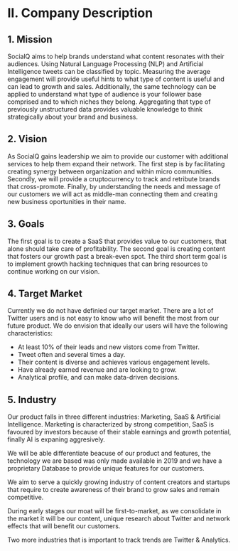 # II. Company Description

## 1. Mission

SocialQ aims to help brands understand what content resonates with their audiences.
Using Natural Language Processing (NLP) and Artificial Intelligence tweets can be classified by topic.
Measuring the average engagement will provide useful hints to what type of content is useful and can lead to growth and sales.
Additionally, the same technology can be applied to understand what type of audience is your follower base comprised and to which niches they belong. 
Aggregating that type of previously unstructured data provides valuable knowledge to think strategically about your brand and business.

## 2. Vision

As SocialQ gains leadership we aim to provide our customer with additional services to help them expand their network. 
The first step is by facilitating creating synergy between organization and within micro communities.
Secondly, we will provide a cruptocurrency to track and retribute brands that cross-promote.
Finally, by understanding the needs and message of our customers we will act as middle-man connecting them and creating new business oportunities in their name.

## 3. Goals

The first goal is to create a SaaS that provides value to our customers, that alone should take care of profitability.
The second goal is creating content that fosters our growth past a break-even spot.
The third short term goal is to implement growth hacking techniques that can bring resources to continue working on our vision.

## 4. Target Market

Currently we do not have definied our target market. 
There are a lot of Twitter users and is not easy to know who will benefit the most from our future product. We do envision that ideally our users will have the following characteristics:
* At least 10% of their leads and new vistors come from Twitter.
* Tweet often and several times a day.
* Their content is diverse and achieves various engagement levels.
* Have already earned revenue and are looking to grow.
* Analytical profile, and can make data-driven decisions.

## 5. Industry

Our product falls in three different industries: Marketing, SaaS & Artificial Intelligence.
Marketing is characterized by strong competition, SaaS is favoured by investors because of their stable earnings and growth potential, finally AI is expaning aggresively.

We will be able differentiate beacuse of our product and features, the technology we are based was only made available in 2019 and we have a proprietary Database to provide unique features for our customers.

We aim to serve a quickly growing industry of content creators and startups that require to create awareness of their brand to grow sales and remain competitive.

During early stages our moat will be first-to-market, as we consolidate in the market it will be our content, unique research about Twitter and network effects that will benefit our customers.

Two more industries that is important to track trends are Twitter & Analytics.
